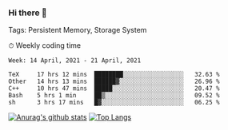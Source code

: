 ### Hi there 👋

Tags: Persistent Memory, Storage System

<!--

[![Anurag's github stats](https://github-readme-stats.vercel.app/api?username=wwyf)](https://github.com/anuraghazra/github-readme-stats)

[![Anurag's github stats](https://github-readme-stats.vercel.app/api?username=wwyf&count_private=true)](https://github.com/anuraghazra/github-readme-stats)


[![Top Langs](https://github-readme-stats.vercel.app/api/top-langs/?username=wwyf&count_private=true&&hide=jupyter%20notebook,html)](https://github.com/anuraghazra/github-readme-stats)



-->


⏱ Weekly coding time

<!--START_SECTION:waka-->
```text
Week: 14 April, 2021 - 21 April, 2021

TeX     17 hrs 12 mins  ████████░░░░░░░░░░░░░░░░░   32.63 % 
Other   14 hrs 13 mins  ██████▓░░░░░░░░░░░░░░░░░░   26.96 % 
C++     10 hrs 47 mins  █████░░░░░░░░░░░░░░░░░░░░   20.47 % 
Bash    5 hrs 1 min     ██▒░░░░░░░░░░░░░░░░░░░░░░   09.52 % 
sh      3 hrs 17 mins   █▓░░░░░░░░░░░░░░░░░░░░░░░   06.25 % 
```
<!--END_SECTION:waka-->



[![Anurag's github stats](https://github-readme-stats.vercel.app/api?username=wwyf&count_private=true&show_icons=true&hide_border=true)](https://github.com/anuraghazra/github-readme-stats) [![Top Langs](https://github-readme-stats.vercel.app/api/top-langs/?username=wwyf&count_private=true&hide=jupyter%20notebook,html,OpenEdge%20ABL&langs_count=10&layout=compact&hide_border=true)](https://github.com/anuraghazra/github-readme-stats)

<!--

[![willianrod's wakatime stats](https://github-readme-stats.vercel.app/api/wakatime?username=wwyf)](https://github.com/anuraghazra/github-readme-stats)


-->
